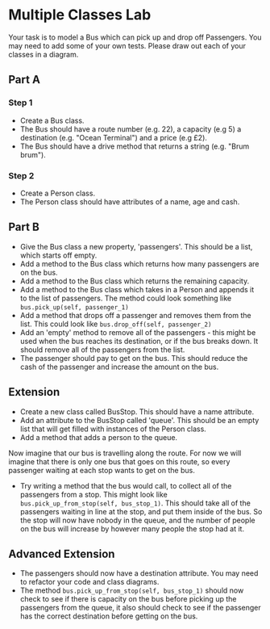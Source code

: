 # Multiple Classes Lab

Your task is to model a Bus which can pick up and drop off Passengers. You may need to add some of your own tests. Please draw out each of your classes in a diagram. 

## Part A

### Step 1

- Create a Bus class. 
- The Bus should have a route number (e.g. 22), a capacity (e.g 5) a destination (e.g. "Ocean Terminal") and a price (e.g £2).
- The Bus should have a drive method that returns a string (e.g. "Brum brum").

### Step 2

- Create a Person class.
- The Person class should have attributes of a name, age and cash.

## Part B

- Give the Bus class a new property, 'passengers'. This should be a list, which starts off empty. 
- Add a method to the Bus class which returns how many passengers are on the bus. 
- Add a method to the Bus class which returns the remaining capacity. 
- Add a method to the Bus class which takes in a Person and appends it to the list of passengers. The method could look something like `bus.pick_up(self, passenger_1)` 
- Add a method that drops off a passenger and removes them from the list. This could look like `bus.drop_off(self, passenger_2)`
- Add an 'empty' method to remove all of the passengers - this might be used when the bus reaches its destination, or if the bus breaks down. It should remove all of the passengers from the list.
- The passenger should pay to get on the bus. This should reduce the cash of the passenger and increase the amount on the bus.

## Extension

- Create a new class called BusStop. This should have a name attribute.
- Add an attribute to the BusStop called 'queue'. This should be an empty list that will get filled with instances of the Person class.
- Add a method that adds a person to the queue.

Now imagine that our bus is travelling along the route. For now we will imagine that there is only one bus that goes on this route, so every passenger waiting at each stop wants to get on the bus. 

- Try writing a method that the bus would call, to collect all of the passengers from a stop. This might look like `bus.pick_up_from_stop(self, bus_stop_1)`. This should take all of the passengers waiting in line at the stop, and put them inside of the bus. So the stop will now have nobody in the queue, and the number of people on the bus will increase by however many people the stop had at it.

## Advanced Extension
- The passengers should now have a destination attribute. You may need to refactor your code and class diagrams. 
- The method `bus.pick_up_from_stop(self, bus_stop_1)` should now check to see if there is capacity on the bus before picking up the passengers from the queue, it also should check to see if the passenger has the correct destination before getting on the bus. 
